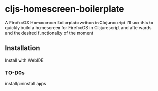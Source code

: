 # cljs-homescreen-boilerplate

A FirefoxOS Homescreen Boilerplate written in Clojurescript
I'll use this to quickly build a homescreen for FirefoxOS in Clojurescript
and afterwards and the desired functionality of the moment

## Installation

Install with WebIDE

### TO-DOs
 install/uninstall apps
